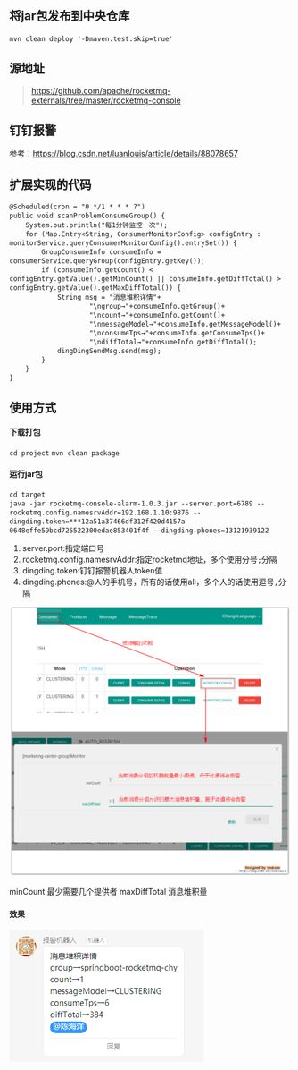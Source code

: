 ## 将jar包发布到中央仓库
`mvn clean deploy '-Dmaven.test.skip=true'`

## 源地址
> https://github.com/apache/rocketmq-externals/tree/master/rocketmq-console

## 钉钉报警
参考：https://blog.csdn.net/luanlouis/article/details/88078657

## 扩展实现的代码
```$xslt
@Scheduled(cron = "0 */1 * * * ?")
public void scanProblemConsumeGroup() {
    System.out.println("每1分钟监控一次");
    for (Map.Entry<String, ConsumerMonitorConfig> configEntry : monitorService.queryConsumerMonitorConfig().entrySet()) {
        GroupConsumeInfo consumeInfo = consumerService.queryGroup(configEntry.getKey());
        if (consumeInfo.getCount() < configEntry.getValue().getMinCount() || consumeInfo.getDiffTotal() > configEntry.getValue().getMaxDiffTotal()) {
            String msg = "消息堆积详情"+
                    "\ngroup→"+consumeInfo.getGroup()+
                    "\ncount→"+consumeInfo.getCount()+
                    "\nmessageModel→"+consumeInfo.getMessageModel()+
                    "\nconsumeTps→"+consumeInfo.getConsumeTps()+
                    "\ndiffTotal→"+consumeInfo.getDiffTotal();
            dingDingSendMsg.send(msg);
        }
    }
}
```

## 使用方式
#### 下载打包

`cd project`
`mvn clean package`

#### 运行jar包

```$xslt
cd target
java -jar rocketmq-console-alarm-1.0.3.jar --server.port=6789 --rocketmq.config.namesrvAddr=192.168.1.10:9876 --dingding.token=***12a51a37466df312f420d4157a
0648effe59bcd725522300edae853401f4f --dingding.phones=13121939122
```
1. server.port:指定端口号
1. rocketmq.config.namesrvAddr:指定rocketmq地址，多个使用分号`;`分隔
1. dingding.token:钉钉报警机器人token值
1. dingding.phones:@人的手机号，所有的话使用all，多个人的话使用逗号`,`分隔


![aaa](https://github.com/chywx/rocketmq-console-alarm/blob/master/src/main/resources/chy/2.png?raw=true)

minCount 最少需要几个提供者
maxDiffTotal 消息堆积量
#### 效果
![bbb](https://github.com/chywx/rocketmq-console-alarm/blob/master/src/main/resources/chy/1.png?raw=true)